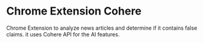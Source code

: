 # Chrome Extension Cohere
Chrome Extension to analyze news articles and determine if it contains false claims. it uses Cohere API for the AI features.
